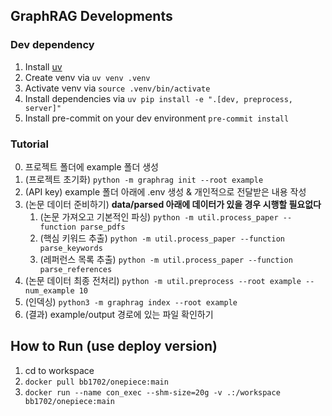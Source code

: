 ## GraphRAG Developments

### Dev dependency
1. Install [uv](https://docs.astral.sh/uv/getting-started/installation/)
2. Create venv via `uv venv .venv`
3. Activate venv via `source .venv/bin/activate`
4. Install dependencies via `uv pip install -e ".[dev, preprocess, server]"`
5. Install pre-commit on your dev environment `pre-commit install`

### Tutorial
0. 프로젝트 폴더에 example 폴더 생성
1. (프로젝트 초기화) `python -m graphrag init --root example`
2. (API key) example 폴더 아래에 .env 생성 & 개인적으로 전달받은 내용 작성
3. (논문 데이터 준비하기) **data/parsed 아래에 데이터가 있을 경우 시행할 필요없다**
   1) (논문 가져오고 기본적인 파싱) `python -m util.process_paper --function parse_pdfs`
   2) (핵심 키워드 추출) `python -m util.process_paper --function parse_keywords`
   3) (레퍼런스 목록 추출) `python -m util.process_paper --function parse_references`
4. (논문 데이터 최종 전처리) `python -m util.preprocess --root example --num_example 10`
5. (인덱싱) `python3 -m graphrag index --root example`
6. (결과) example/output 경로에 있는 파일 확인하기

## How to Run (use deploy version)
1. cd to workspace
2. `docker pull bb1702/onepiece:main`
3. `docker run --name con_exec --shm-size=20g -v .:/workspace bb1702/onepiece:main`
